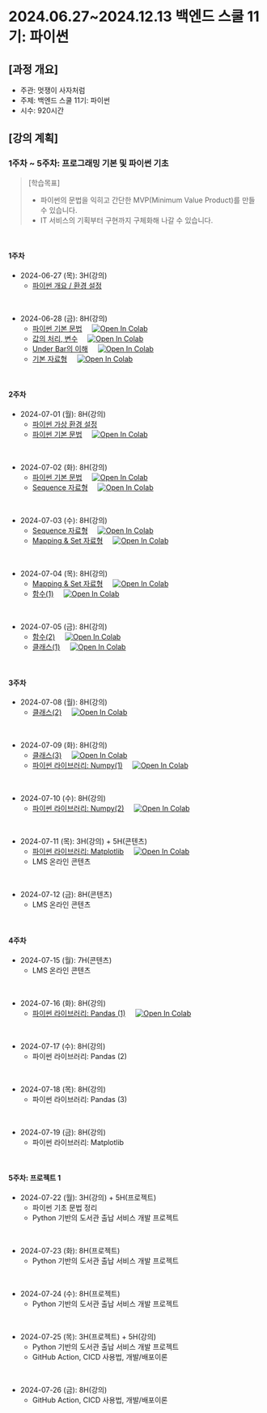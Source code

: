 # 2024.06.27\~2024.12.13 백엔드 스쿨 11기: 파이썬

## \[과정 개요]

* 주관: 멋쟁이 사자처럼
* 주제: 백엔드 스쿨 11기: 파이썬
* 시수: 920시간

## \[강의 계획]

### 1주차 ~ 5주차: 프로그래밍 기본 및 파이썬 기초

> [학습목표]
> - 파이썬의 문법을 익히고 간단한 MVP(Minimum Value Product)를 만들 수 있습니다.
> - IT 서비스의 기획부터 구현까지 구체화해 나갈 수 있습니다.

<br>

#### 1주차

- 2024-06-27 (목): 3H(강의)
  - [파이썬 개요 / 환경 설정](../LectureFiles/pdf/PY001_파이썬개요.pdf)
<br>

- 2024-06-28 (금): 8H(강의)
  - [파이썬 기본 문법](../LectureFiles/src/Python_001_Basic.ipynb)&nbsp;&nbsp;&nbsp;&nbsp;&nbsp;[![Open In Colab](https://colab.research.google.com/assets/colab-badge.svg)](https://colab.research.google.com/github/aidalabs/Lectures/blob/main/LectureFiles/src/Python_001_Basic.ipynb)
  - [값의 처리, 변수](../LectureFiles/src/Python_002_Variables.ipynb)&nbsp;&nbsp;&nbsp;&nbsp;&nbsp;[![Open In Colab](https://colab.research.google.com/assets/colab-badge.svg)](https://colab.research.google.com/github/aidalabs/Lectures/blob/main/LectureFiles/src/Python_002_Variables.ipynb)
  - [Under Bar의 이해](../LectureFiles/src/Python_003_UnderBar.ipynb)&nbsp;&nbsp;&nbsp;&nbsp;&nbsp;[![Open In Colab](https://colab.research.google.com/assets/colab-badge.svg)](https://colab.research.google.com/github/aidalabs/Lectures/blob/main/LectureFiles/src/Python_003_UnderBar.ipynb)
  - [기본 자료형](../LectureFiles/src/Python_004_DataType.ipynb)&nbsp;&nbsp;&nbsp;&nbsp;&nbsp;[![Open In Colab](https://colab.research.google.com/assets/colab-badge.svg)](https://colab.research.google.com/github/aidalabs/Lectures/blob/main/LectureFiles/src/Python_004_DataType.ipynb)
<br>
  

#### 2주차

- 2024-07-01 (월): 8H(강의)
  - [파이썬 가상 환경 설정](../LectureFiles/pdf/PY002_파이썬_가상환경설정.pdf)
  - [파이썬 기본 문법](../LectureFiles/src/Python_001_Basic.ipynb)&nbsp;&nbsp;&nbsp;&nbsp;&nbsp;[![Open In Colab](https://colab.research.google.com/assets/colab-badge.svg)](https://colab.research.google.com/github/aidalabs/Lectures/blob/main/LectureFiles/src/Python_001_Basic.ipynb)
<br>

- 2024-07-02 (화): 8H(강의)
  - [파이썬 기본 문법](../LectureFiles/src/Python_001_Basic.ipynb)&nbsp;&nbsp;&nbsp;&nbsp;&nbsp;[![Open In Colab](https://colab.research.google.com/assets/colab-badge.svg)](https://colab.research.google.com/github/aidalabs/Lectures/blob/main/LectureFiles/src/Python_001_Basic.ipynb)
  - [Sequence 자료형](../LectureFiles/src/Python_005_Sequence_DataType.ipynb)&nbsp;&nbsp;&nbsp;&nbsp;&nbsp;[![Open In Colab](https://colab.research.google.com/assets/colab-badge.svg)](https://colab.research.google.com/github/aidalabs/Lectures/blob/main/LectureFiles/src/Python_005_Sequence_DataType.ipynb)
<br>

- 2024-07-03 (수): 8H(강의)
  - [Sequence 자료형](../LectureFiles/src/Python_005_Sequence_DataType.ipynb)&nbsp;&nbsp;&nbsp;&nbsp;&nbsp;[![Open In Colab](https://colab.research.google.com/assets/colab-badge.svg)](https://colab.research.google.com/github/aidalabs/Lectures/blob/main/LectureFiles/src/Python_005_Sequence_DataType.ipynb)
  - [Mapping & Set 자료형](../LectureFiles/src/Python_006_Mapping&Set_DataType.ipynb)&nbsp;&nbsp;&nbsp;&nbsp;&nbsp;[![Open In Colab](https://colab.research.google.com/assets/colab-badge.svg)](https://colab.research.google.com/github/aidalabs/Lectures/blob/main/LectureFiles/src/Python_006_Mapping&Set_DataType.ipynb)
<br>

- 2024-07-04 (목): 8H(강의)
  - [Mapping & Set 자료형](../LectureFiles/src/Python_006_Mapping&Set_DataType.ipynb)&nbsp;&nbsp;&nbsp;&nbsp;&nbsp;[![Open In Colab](https://colab.research.google.com/assets/colab-badge.svg)](https://colab.research.google.com/github/aidalabs/Lectures/blob/main/LectureFiles/src/Python_006_Mapping&Set_DataType.ipynb)
  - [함수(1)](../LectureFiles/src/Python_007_Function.ipynb)&nbsp;&nbsp;&nbsp;&nbsp;&nbsp;[![Open In Colab](https://colab.research.google.com/assets/colab-badge.svg)](https://colab.research.google.com/github/aidalabs/Lectures/blob/main/LectureFiles/src/Python_007_Function.ipynb)
<br>

- 2024-07-05 (금): 8H(강의)
  - [함수(2)](../LectureFiles/src/Python_007_Function.ipynb)&nbsp;&nbsp;&nbsp;&nbsp;&nbsp;[![Open In Colab](https://colab.research.google.com/assets/colab-badge.svg)](https://colab.research.google.com/github/aidalabs/Lectures/blob/main/LectureFiles/src/Python_007_Function.ipynb)
  - [클래스(1)](../LectureFiles/src/Python_008_Class.ipynb)&nbsp;&nbsp;&nbsp;&nbsp;&nbsp;[![Open In Colab](https://colab.research.google.com/assets/colab-badge.svg)](https://colab.research.google.com/github/aidalabs/Lectures/blob/main/LectureFiles/src/Python_008_Class.ipynb)
<br>


#### 3주차

- 2024-07-08 (월): 8H(강의)
  - [클래스(2)](../LectureFiles/src/Python_008_Class.ipynb)&nbsp;&nbsp;&nbsp;&nbsp;&nbsp;[![Open In Colab](https://colab.research.google.com/assets/colab-badge.svg)](https://colab.research.google.com/github/aidalabs/Lectures/blob/main/LectureFiles/src/Python_008_Class.ipynb)
<br>

- 2024-07-09 (화): 8H(강의)
  - [클래스(3)](../LectureFiles/src/Python_008_Class.ipynb)&nbsp;&nbsp;&nbsp;&nbsp;&nbsp;[![Open In Colab](https://colab.research.google.com/assets/colab-badge.svg)](https://colab.research.google.com/github/aidalabs/Lectures/blob/main/LectureFiles/src/Python_008_Class.ipynb)
  - [파이썬 라이브러리: Numpy(1)](../LectureFiles/src/Py002_Numpy.ipynb)&nbsp;&nbsp;&nbsp;&nbsp;&nbsp;[![Open In Colab](https://colab.research.google.com/assets/colab-badge.svg)](https://colab.research.google.com/github/aidalabs/Lectures/blob/main/LectureFiles/src/Py002_Numpy.ipynb)
<br>

- 2024-07-10 (수): 8H(강의)
  - [파이썬 라이브러리: Numpy(2)](../LectureFiles/src/Py002_Numpy.ipynb)&nbsp;&nbsp;&nbsp;&nbsp;&nbsp;[![Open In Colab](https://colab.research.google.com/assets/colab-badge.svg)](https://colab.research.google.com/github/aidalabs/Lectures/blob/main/LectureFiles/src/Py002_Numpy.ipynb)
<br>

- 2024-07-11 (목): 3H(강의) + 5H(콘텐츠)
  - [파이썬 라이브러리: Matplotlib](../LectureFiles/src/Py004_Matplotlib.ipynb)&nbsp;&nbsp;&nbsp;&nbsp;&nbsp;[![Open In Colab](https://colab.research.google.com/assets/colab-badge.svg)](https://colab.research.google.com/github/aidalabs/Lectures/blob/main/LectureFiles/src/Py004_Matplotlib.ipynb)
  - LMS 온라인 콘텐츠
<br>

- 2024-07-12 (금): 8H(콘텐츠)
  - LMS 온라인 콘텐츠
<br>

#### 4주차

- 2024-07-15 (월): 7H(콘텐츠)
  - LMS 온라인 콘텐츠
<br>

- 2024-07-16 (화): 8H(강의)
  - [파이썬 라이브러리: Pandas (1)](../LectureFiles/src/Py003_Pandas.ipynb)&nbsp;&nbsp;&nbsp;&nbsp;&nbsp;[![Open In Colab](https://colab.research.google.com/assets/colab-badge.svg)](https://colab.research.google.com/github/aidalabs/Lectures/blob/main/LectureFiles/src/Py003_Pandas.ipynb)
<br>

- 2024-07-17 (수): 8H(강의)
  - 파이썬 라이브러리: Pandas (2)
<br>

- 2024-07-18 (목): 8H(강의)
  - 파이썬 라이브러리: Pandas (3)
<br>

- 2024-07-19 (금): 8H(강의)
  - 파이썬 라이브러리: Matplotlib
<br>


#### 5주차: 프로젝트 1

- 2024-07-22 (월): 3H(강의) + 5H(프로젝트)
  - 파이썬 기초 문법 정리
  - Python 기반의  도서관 출납 서비스 개발 프로젝트
<br>

- 2024-07-23 (화): 8H(프로젝트)
  - Python 기반의  도서관 출납 서비스 개발 프로젝트
<br>

- 2024-07-24 (수): 8H(프로젝트)
  - Python 기반의  도서관 출납 서비스 개발 프로젝트
<br>

- 2024-07-25 (목): 3H(프로젝트) + 5H(강의)
  - Python 기반의  도서관 출납 서비스 개발 프로젝트
  - GitHub Action, CICD 사용법, 개발/배포이론
<br>

- 2024-07-26 (금): 8H(강의)
  - GitHub Action, CICD 사용법, 개발/배포이론
<br>

<br/><br/>
